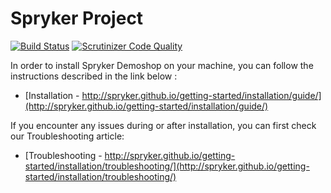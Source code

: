 # Spryker Project

[![Build Status](https://travis-ci.com/spryker/project.svg?token=oAW6XSRXVZfsJ2rm5PVW&branch=master)](https://travis-ci.com/spryker/project)
[![Scrutinizer Code Quality](https://scrutinizer-ci.com/g/spryker/project/badges/quality-score.png?b=master&s=7f0c1247303c81b5047867595714ff5d7db02a5a)](https://scrutinizer-ci.com/g/spryker/project/?branch=master)

In order to install Spryker Demoshop on your machine, you can follow the instructions described in the link below :

* [Installation - http://spryker.github.io/getting-started/installation/guide/](http://spryker.github.io/getting-started/installation/guide/)


If you encounter any issues during or after installation, you can first check our Troubleshooting article:

* [Troubleshooting - http://spryker.github.io/getting-started/installation/troubleshooting/](http://spryker.github.io/getting-started/installation/troubleshooting/)
